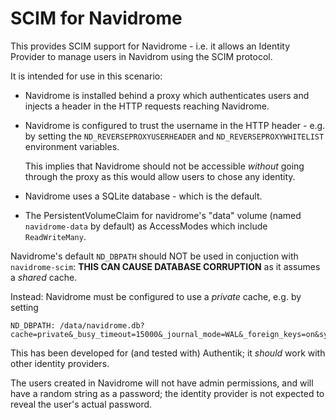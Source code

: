# SCIM for Navidrome #

This provides SCIM support for Navidrome - i.e. it allows an Identity
Provider to manage users in Navidrom using the SCIM protocol.

It is intended for use in this scenario:

 * Navidrome is installed behind a proxy which authenticates users and
   injects a header in the HTTP requests reaching Navidrome.
   
 * Navidrome is configured to trust the username in the HTTP header -
   e.g. by setting the `ND_REVERSEPROXYUSERHEADER` and
   `ND_REVERSEPROXYWHITELIST` environment variables.
   
   This implies that Navidrome should not be accessible _without_
   going through the proxy as this would allow users to chose any
   identity.
   
 * Navidrome uses a SQLite database - which is the default.
 
 * The PersistentVolumeClaim for navidrome's "data" volume (named
   `navidrome-data` by default) as AccessModes which include
   `ReadWriteMany`.

Navidrome's default `ND_DBPATH` should NOT be used in conjuction with
`navidrome-scim`: **THIS CAN CAUSE DATABASE CORRUPTION** as it assumes
a _shared_ cache.

Instead: Navidrome must be configured to use a _private_ cache,
e.g. by setting

    ND_DBPATH: /data/navidrome.db?cache=private&_busy_timeout=15000&_journal_mode=WAL&_foreign_keys=on&synchronous=normal

This has been developed for (and tested with) Authentik; it _should_
work with other identity providers.

The users created in Navidrome will not have admin permissions, and
will have a random string as a password; the identity provider is not
expected to reveal the user's actual password.
